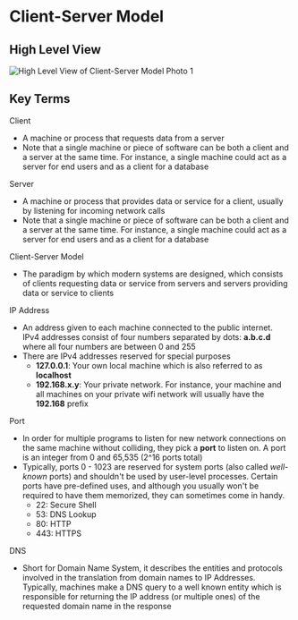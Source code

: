 # Client-Server Model

## High Level View

![High Level View of Client-Server Model Photo 1](https://github.com/TommyMynnSon/AlgoExpert-Personal-Notes/systems-expert/images/3_client_server_model_photo_1.png)

## Key Terms

Client
- A machine or process that requests data from a server
- Note that a single machine or piece of software can be both a client and a server at the same time. For instance, a single machine could act as a server for end users and as a client for a database

Server
- A machine or process that provides data or service for a client, usually by listening for incoming network calls
- Note that a single machine or piece of software can be both a client and a server at the same time. For instance, a single machine could act as a server for end users and as a client for a database

Client-Server Model
- The paradigm by which modern systems are designed, which consists of clients requesting data or service from servers and servers providing data or service to clients

IP Address
- An address given to each machine connected to the public internet. IPv4 addresses consist of four numbers separated by dots: <b>a.b.c.d</b> where all four numbers are between 0 and 255
- There are IPv4 addresses reserved for special purposes
  - <b>127.0.0.1</b>: Your own local machine which is also referred to as <b>localhost</b>
  - <b>192.168.x.y</b>: Your private network. For instance, your machine and all machines on your private wifi network will usually have the <b>192.168</b> prefix

Port
- In order for multiple programs to listen for new network connections on the same machine without colliding, they pick a <b>port</b> to listen on. A port is an integer from 0 and 65,535 (2^16 ports total)
- Typically, ports 0 - 1023 are reserved for system ports (also called <i>well-known</i> ports) and shouldn't be used by user-level processes. Certain ports have pre-defined uses, and although you usually won't be required to have them memorized, they can sometimes come in handy.
  - 22: Secure Shell
  - 53: DNS Lookup
  - 80: HTTP
  - 443: HTTPS

DNS
- Short for Domain Name System, it describes the entities and protocols involved in the translation from domain names to IP Addresses. Typically, machines make a DNS query to a well known entity which is responsible for returning the IP address (or multiple ones) of the requested domain name in the response

